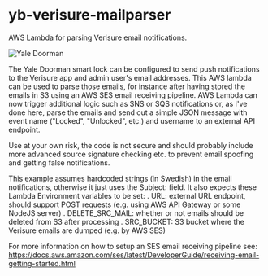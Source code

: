 # yb-verisure-mailparser
AWS Lambda for parsing Verisure email notifications. 

![Yale Doorman](https://www.yale.se/presets/product-slideshow/Yale/YaleSE/produkter/entredorr/ydm-vit-app-ssf-20190215.png)

The Yale Doorman smart lock can be configured to send push notifications to the Verisure app and admin user's email addresses. This AWS lambda can be used to parse those emails, for instance after having stored the emails in S3 using an AWS SES email receiving pipeline. AWS Lambda can now trigger additional logic such as SNS or SQS notifications or, as I've done here, parse the emails and send out a simple JSON message with event name ("Locked", "Unlocked", etc.) and username to an external API endpoint.

Use at your own risk, the code is not secure and should probably include more advanced source signature checking etc. to prevent email spoofing and getting false notifications.

This example assumes hardcoded strings (in Swedish) in the email notifications, otherwise it just uses the Subject: field. It also expects these Lambda Environment variables to be set:
. URL: external URL endpoint, should support POST requests (e.g. using AWS API Gateway or some NodeJS server) 
. DELETE_SRC_MAIL: whether or not emails should be deleted from S3 after processing
. SRC_BUCKET: S3 bucket where the Verisure emails are dumped (e.g. by AWS SES)

For more information on how to setup an SES email receiving pipeline see: https://docs.aws.amazon.com/ses/latest/DeveloperGuide/receiving-email-getting-started.html
